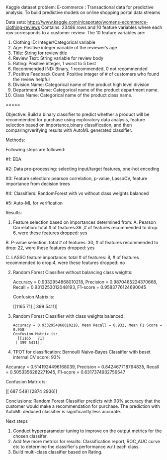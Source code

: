 Kaggle dataset problem:
E-commerce : Transactional data for predictive analysis: To build predictive models on online shopping portal data streams

Data sets:  https://www.kaggle.com/nicapotato/womens-ecommerce-clothing-reviews
Contains: 23486 rows and 10 feature variables where each row corresponds to a customer review. 
The 10 feature variables are:
1. Clothing ID: Integer/Categorical variable
2. Age: Positive integer variable of the reviewer’s age
3. Title: String for review title
4. Review Text: String variable for review body
5. Rating: Positive integer, 1 worst to 5 best
6. Recommended IND: Binary, 1 recommended, 0 not recommended
7. Positive Feedback Count: Positive integer of # of customers who found the review helpful
8. Division Name: Categorical name of the product high level division
9. Department Name: Categorical name of the product department name.
10. Class Name: Categorical name of the product class name.

=====

Objective: Build a binary classifier to predict whether a product will be recommended for purchase using exploratory data analysis, feature selection based on importance,binary classification, and then comparing/verifying results with AutoML generated classifier.

Methods: 

Following steps are followed:

#1: EDA

#2: Data pre-processing: selecting input/target features, one-hot encoding

#3: Feature selection: pearson correlation, p-value, LassoCV, feature importance from decision trees

#4: Classifiers:  RandomForest with vs without class weights balanced

#5: Auto-ML for verification

Results: 
1. Feature selection based on importances determined from:
  A. Pearson Correlation: total # of features:36 ,# of features recommended to drop: 6, were these features dropped: yes
  
  B. P-value selection: total # of features: 30, # of features recommended to drop: 22, were these features dropped: yes
  
  C. LASSO feature importance: total # of features: 8, # of features recommended to drop:4, were these features dropped: no
  
2. Random Forest Classifier without balancing class weights:

      Accuracy = 0.9332954868010218, Precision = 0.9870485224370668, Recall = 0.9313253012048193, F1-score = 0.9583776124690045
      
      Confusion Matrix is:
      
      [[1165   71]
      [ 399 5411]]
      
3. Random Forest Classifier with class weights balanced:

       Accuracy = 0.9332954868010218, Mean Recall = 0.932, Mean F1 Score = 0.958
       Confusion Matrix is:
         [[1165   71]
        [ 399 5411]]
        
4. TPOT for classification: Bernoulli Naive-Bayes Classifier with beset internal CV score: 93%

Accuracy = 0.5141924496168039, Precision = 0.842467718794835, Recall = 0.5053356282271945, F1-score = 0.6317374932759547

Confusion Matrix is:

[[ 687  549]
 [2874 2936]]
 
Conclusions:
Random Forest Classifier predicts with 93% accuracy that the customer would make a recommendation for purchase. The prediction with AutoML deduced classifier is significantly less accurate.

Next steps
1. Conduct hyperparameter tuning to improve on the output metrics for the chosen classifer.
2. Add few more metrics for results: Classification report, ROC_AUC curve etc to determine the classifier's performance w.r.t each class.
3. Build multi-class classifier based on Rating.

